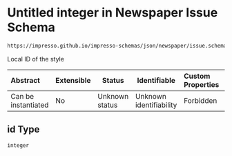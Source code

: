 # Untitled integer in Newspaper Issue Schema

```txt
https://impresso.github.io/impresso-schemas/json/newspaper/issue.schema.json#/properties/s/items/properties/id
```

Local ID of the style


| Abstract            | Extensible | Status         | Identifiable            | Custom Properties | Additional Properties | Access Restrictions | Defined In                                                             |
| :------------------ | ---------- | -------------- | ----------------------- | :---------------- | --------------------- | ------------------- | ---------------------------------------------------------------------- |
| Can be instantiated | No         | Unknown status | Unknown identifiability | Forbidden         | Allowed               | none                | [issue.schema.json\*](../out/issue.schema.json "open original schema") |

## id Type

`integer`
